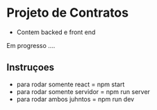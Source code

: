 # Projeto de Contratos 

- Contem backed e front end

Em progresso ....

## Instruçoes 
 - para rodar somente react = npm start
 - para rodar somente servidor = npm run server
 - para rodar ambos juhntos = npm run dev
